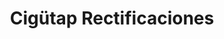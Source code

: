 ---
title: "Cigütap Rectificaciones"
url: /cipolletti/cigutap-rectificaciones/
shop: reparación de automóviles
---
